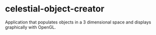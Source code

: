 # celestial-object-creator
Application that populates objects in a 3 dimensional space and displays graphically with OpenGL.
